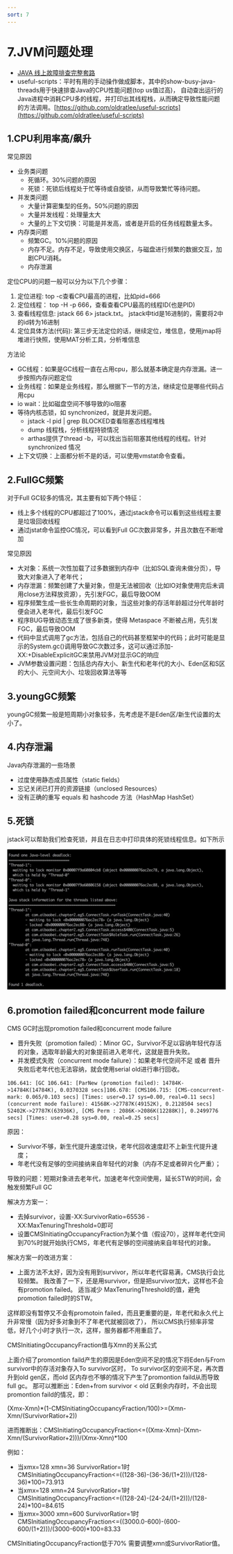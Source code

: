 ```yaml
---
sort: 7
---
```

# 7.JVM问题处理

- [JAVA 线上故障排查完整套路](https://mp.weixin.qq.com/s/Vw63MUA0Zt80cU8_mvu7QQ)
- useful-scripts：平时有用的手动操作做成脚本，其中的show-busy-java-threads用于快速排查Java的CPU性能问题(top us值过高)，
  自动查出运行的Java进程中消耗CPU多的线程，并打印出其线程栈，从而确定导致性能问题的方法调用。[https://github.com/oldratlee/useful-scripts](https://github.com/oldratlee/useful-scripts)

## 1.CPU利用率高/飙升
常见原因
- 业务类问题
  - 死循环。30%问题的原因
  - 死锁：死锁后线程处于忙等待或自旋锁，从而导致繁忙等待问题。
- 并发类问题
  - 大量计算密集型的任务。50%问题的原因
  - 大量并发线程：处理量太大
  - 大量的上下文切换：可能是并发高，或者是开启的任务线程数量太多。
- 内存类问题
  - 频繁GC。10%问题的原因
  - 内存不足。内存不足，导致使用交换区，与磁盘进行频繁的数据交互，加剧CPU消耗。
  - 内存泄漏

定位CPU的问题一般可以分为以下几个步骤：
1. 定位进程:   top -c查看CPU最高的进程，比如pid=666
2. 定位线程：   top -H -p 666，查看查看CPU最高的线程ID(也是PID)
3. 查看线程信息: jstack 66 6> jstack.txt。  jstack中tid是16进制的，需要将2中的id转为16进制
4. 定位具体方法(代码): 第三步无法定位的话，继续定位，堆信息，使用jmap将堆进行快照，使用MAT分析工具，分析堆信息

方法论
- GC线程：如果是GC线程一直在占用cpu，那么就基本确定是内存泄漏。进一步按照内存问题定位
- 业务线程：如果是业务线程，那么根据下一节的方法，继续定位是哪些代码占用cpu
- io wait：比如磁盘空间不够导致的io阻塞
- 等待内核态锁，如 synchronized，就是并发问题。
  - jstack -l pid | grep BLOCKED查看阻塞态线程堆栈
  - dump 线程栈，分析线程持锁情况
  - arthas提供了thread -b，可以找出当前阻塞其他线程的线程。针对 synchronized 情况
- 上下文切换：上面都分析不是的话，可以使用vmstat命令查看。

## 2.FullGC频繁

对于Full GC较多的情况，其主要有如下两个特征：
- 线上多个线程的CPU都超过了100%，通过jstack命令可以看到这些线程主要是垃圾回收线程
- 通过jstat命令监控GC情况，可以看到Full GC次数非常多，并且次数在不断增加

常见原因
- 大对象：系统一次性加载了过多数据到内存中（比如SQL查询未做分页），导致大对象进入了老年代；
- 内存泄漏：频繁创建了大量对象，但是无法被回收（比如IO对象使用完后未调用close方法释放资源），先引发FGC，最后导致OOM
- 程序频繁生成一些长生命周期的对象，当这些对象的存活年龄超过分代年龄时便会进入老年代，最后引发FGC
- 程序BUG导致动态生成了很多新类，使得 Metaspace 不断被占用，先引发FGC，最后导致OOM
- 代码中显式调用了gc方法，包括自己的代码甚至框架中的代码；此时可能是显示的System.gc()调用导致GC次数过多，这可以通过添加-XX:+DisableExplicitGC来禁用JVM对显示GC的响应
- JVM参数设置问题：包括总内存大小、新生代和老年代的大小、Eden区和S区的大小、元空间大小、垃圾回收算法等等

## 3.youngGC频繁

youngGC频繁一般是短周期小对象较多，先考虑是不是Eden区/新生代设置的太小了。

## 4.内存泄漏
Java内存泄漏的一些场景
- 过度使用静态成员属性（static fields）
- 忘记关闭已打开的资源链接（unclosed Resources）
- 没有正确的重写 equals 和 hashcode 方法（HashMap HashSet）

## 5.死锁

jstack可以帮助我们检查死锁，并且在日志中打印具体的死锁线程信息。如下所示

![](img/6.JVM工具/ce686237.png)

## 6.promotion failed和concurrent mode failure

CMS GC时出现promotion failed和concurrent mode failure
- 晋升失败（promotion failed）：Minor GC，Survivor不足以容纳年轻代存活的对象，选取年龄最大的对象提前进入老年代，这就是晋升失败。
- 并发模式失败（concurrent mode failure）：如果老年代空间不足 或者 晋升失败后老年代也无法容纳，就会使用serial old进行串行回收。

```shell
106.641: [GC 106.641: [ParNew (promotion failed): 14784K->14784K(14784K), 0.0370328 secs]106.678: [CMS106.715: [CMS-concurrent-mark: 0.065/0.103 secs] [Times: user=0.17 sys=0.00, real=0.11 secs]
(concurrent mode failure): 41568K->27787K(49152K), 0.2128504 secs] 52402K->27787K(63936K), [CMS Perm : 2086K->2086K(12288K)], 0.2499776 secs] [Times: user=0.28 sys=0.00, real=0.25 secs]
```

原因：
- Survivor不够，新生代提升速度过快，老年代回收速度赶不上新生代提升速度；
- 年老代没有足够的空间接纳来自年轻代的对象（内存不足或者碎片化严重）；

导致的问题：短期对象进去老年代，加速老年代空间使用，延长STW的时间，会触发频繁Full GC

解决方方案一：
- 去掉survivor，设置-XX:SurvivorRatio=65536 -XX:MaxTenuringThreshold=0即可
- 设置CMSInitiatingOccupancyFraction为某个值（假设70），这样年老代空间到70%时就开始执行CMS，年老代有足够的空间接纳来自年轻代的对象。

解决方案一的改进方案：
- 上面方法不太好，因为没有用到survivor，所以年老代容易满，CMS执行会比较频繁。
我改善了一下，还是用survivor，但是把survivor加大，这样也不会有promotion failed。
适当减少 MaxTenuringThreshold的值，避免promotion failed时的STW。

这样即没有暂停又不会有promotoin failed，而且更重要的是，年老代和永久代上升非常慢（因为好多对象到不了年老代就被回收了），
所以CMS执行频率非常低，好几个小时才执行一次，这样，服务器都不用重启了。

CMSInitiatingOccupancyFraction值与Xmn的关系公式

上面介绍了promontion faild产生的原因是Eden空间不足的情况下将Eden与From survivor中的存活对象存入To survivor区时，
To survivor区的空间不足，再次晋升到old gen区，而old 区内存也不够的情况下产生了promontion faild从而导致full gc。
那可以推断出：Eden+from survivor < old 区剩余内存时，不会出现promontion faild的情况，即：

(Xmx-Xmn)*(1-CMSInitiatingOccupancyFraction/100)>=(Xmn-Xmn/(SurvivorRatior+2))

进而推断出：CMSInitiatingOccupancyFraction<=((Xmx-Xmn)-(Xmn-Xmn/(SurvivorRatior+2)))/(Xmx-Xmn)*100

例如：
- 当xmx=128 xmn=36 SurvivorRatior=1时  CMSInitiatingOccupancyFraction<=((128-36)-(36-36/(1+2)))/(128-36)*100=73.913
- 当xmx=128 xmn=24 SurvivorRatior=1时  CMSInitiatingOccupancyFraction<=((128-24)-(24-24/(1+2)))/(128-24)*100=84.615
- 当xmx=3000 xmn=600 SurvivorRatior=1时 CMSInitiatingOccupancyFraction<=((3000.0-600)-(600-600/(1+2)))/(3000-600)*100=83.33

CMSInitiatingOccupancyFraction低于70% 需要调整xmn或SurvivorRatior值。






